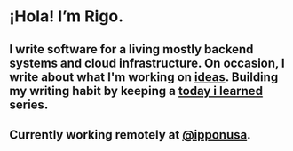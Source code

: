 # ¡Hola! I’m Rigo.
## I write software for a living mostly backend systems and cloud infrastructure. On occasion, I write about what I'm working on [ideas](/ideas). Building my writing habit by keeping a [today i learned](/til) series.

## Currently working remotely at [@ipponusa]().
